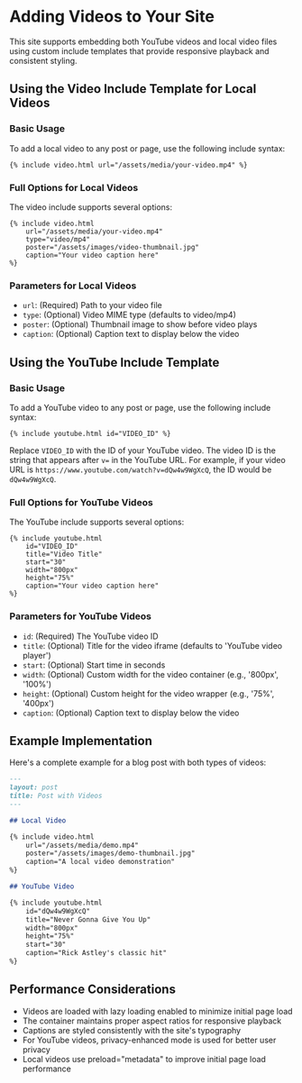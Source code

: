 # Adding Videos to Your Site

This site supports embedding both YouTube videos and local video files using custom include templates that provide responsive playback and consistent styling.

## Using the Video Include Template for Local Videos

### Basic Usage

To add a local video to any post or page, use the following include syntax:

```liquid
{% include video.html url="/assets/media/your-video.mp4" %}
```

### Full Options for Local Videos

The video include supports several options:

```liquid
{% include video.html 
    url="/assets/media/your-video.mp4"
    type="video/mp4"
    poster="/assets/images/video-thumbnail.jpg"
    caption="Your video caption here"
%}
```

### Parameters for Local Videos

- `url`: (Required) Path to your video file
- `type`: (Optional) Video MIME type (defaults to video/mp4)
- `poster`: (Optional) Thumbnail image to show before video plays
- `caption`: (Optional) Caption text to display below the video

## Using the YouTube Include Template

### Basic Usage

To add a YouTube video to any post or page, use the following include syntax:

```liquid
{% include youtube.html id="VIDEO_ID" %}
```

Replace `VIDEO_ID` with the ID of your YouTube video. The video ID is the string that appears after `v=` in the YouTube URL. For example, if your video URL is `https://www.youtube.com/watch?v=dQw4w9WgXcQ`, the ID would be `dQw4w9WgXcQ`.

### Full Options for YouTube Videos

The YouTube include supports several options:

```liquid
{% include youtube.html 
    id="VIDEO_ID"
    title="Video Title"
    start="30"
    width="800px"
    height="75%"
    caption="Your video caption here"
%}
```

### Parameters for YouTube Videos

- `id`: (Required) The YouTube video ID
- `title`: (Optional) Title for the video iframe (defaults to 'YouTube video player')
- `start`: (Optional) Start time in seconds
- `width`: (Optional) Custom width for the video container (e.g., '800px', '100%')
- `height`: (Optional) Custom height for the video wrapper (e.g., '75%', '400px')
- `caption`: (Optional) Caption text to display below the video

## Example Implementation

Here's a complete example for a blog post with both types of videos:

```markdown
---
layout: post
title: Post with Videos
---

## Local Video

{% include video.html 
    url="/assets/media/demo.mp4"
    poster="/assets/images/demo-thumbnail.jpg"
    caption="A local video demonstration"
%}

## YouTube Video

{% include youtube.html 
    id="dQw4w9WgXcQ"
    title="Never Gonna Give You Up"
    width="800px"
    height="75%"
    start="30"
    caption="Rick Astley's classic hit"
%}
```

## Performance Considerations

- Videos are loaded with lazy loading enabled to minimize initial page load
- The container maintains proper aspect ratios for responsive playback
- Captions are styled consistently with the site's typography
- For YouTube videos, privacy-enhanced mode is used for better user privacy
- Local videos use preload="metadata" to improve initial page load performance
